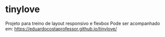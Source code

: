 # tinylove
Projeto para treino de layout responsivo e flexbox
Pode ser acompanhado em: https://eduardocostaprofessor.github.io/tinylove/
